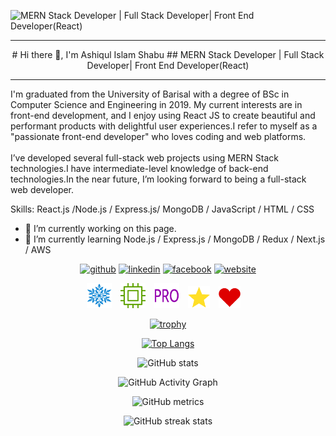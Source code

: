 
![MERN Stack Developer | Full Stack Developer| Front End Developer(React)](https://i.ibb.co/MgyBYLD/banner-ashiq.png)

<hr/>
<p align="center">
# Hi there 👋, I'm Ashiqul Islam Shabu
## MERN Stack Developer | Full Stack Developer| Front End Developer(React)
</p>

<hr className='mb-4 opacity-5' />
        <p className='mb-8 text-justify'>
           I'm graduated from the University of Barisal with a degree of BSc in Computer Science and Engineering in 2019. My current interests are in front-end development, and I enjoy using React JS to create beautiful and performant products with delightful user experiences.I refer to myself as a "passionate front-end developer" who loves coding and web platforms.<br />
               <br />
         I’ve developed several full-stack web projects using MERN Stack technologies.I have intermediate-level knowledge of back-end technologies.In the near future, I’m looking forward to being a full-stack web developer.
              </p>


Skills: React.js /Node.js / Express.js/ MongoDB / JavaScript / HTML / CSS

- 🔭 I’m currently working on this page. 
- 🌱 I’m currently learning Node.js  / Express.js / MongoDB / Redux / Next.js / AWS 

<div align="center">

[<img src="https://img.icons8.com/bubbles/100/000000/github.png" alt='github' height='40'>](https://github.com/ashiqcsebu) [<img src='https://img.icons8.com/color/48/null/linkedin.png' alt='linkedin' height='40'>](https://www.linkedin.com/in/ashiq-cse-bu/)  [<img src="https://img.icons8.com/fluency/48/null/facebook-new.png" alt='facebook' height='40'>](https://www.facebook.com/ashiq.cse.bu/)  [<img src='https://img.icons8.com/fluency/100/000000/domain.png' alt='website' height='40'>](https://ashiqul-islam-shabu.netlify.app/)  

<a href='https://archiveprogram.github.com/'><img src='https://raw.githubusercontent.com/acervenky/animated-github-badges/master/assets/acbadge.gif' width='40' height='40'></a> <a href='https://docs.github.com/en/developers'><img src='https://raw.githubusercontent.com/acervenky/animated-github-badges/master/assets/devbadge.gif' width='40' height='40'></a> <a href='https://github.com/pricing'><img src='https://raw.githubusercontent.com/acervenky/animated-github-badges/master/assets/pro.gif' width='40' height='40'></a> <a href='https://stars.github.com/'><img src='https://raw.githubusercontent.com/acervenky/animated-github-badges/master/assets/starbadge.gif' width='35' height='35'></a> <a href='https://docs.github.com/en/github/supporting-the-open-source-community-with-github-sponsors'><img src='https://raw.githubusercontent.com/acervenky/animated-github-badges/master/assets/sponsorbadge.gif' width='35' height='35'></a> 

[![trophy](https://github-profile-trophy.vercel.app/?username=ashiqcsebu)](https://github.com/ryo-ma/github-profile-trophy)

[![Top Langs](https://github-readme-stats.vercel.app/api/top-langs/?username=ashiqcsebu)](https://github.com/anuraghazra/github-readme-stats)

![GitHub stats](https://github-readme-stats.vercel.app/api?username=ashiqcsebu&show_icons=true&count_private=true)  

![GitHub Activity Graph](https://activity-graph.herokuapp.com/graph?username=ashiqcsebu)  

![GitHub metrics](https://metrics.lecoq.io/ashiqcsebu)  

![GitHub streak stats](https://streak-stats.demolab.com/?user=ashiqcsebu)  
  
  </div>


